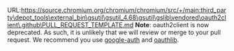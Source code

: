 URL:https://source.chromium.org/chromium/chromium/src/+/main:third_party\depot_tools\external_bin\gsutil\gsutil_4.68\gsutil\gslib\vendored\oauth2client\.github\PULL_REQUEST_TEMPLATE.md
**Note**: oauth2client is now deprecated. As such, it is unlikely that we will
review or merge to your pull request. We recommend you use
[google-auth](https://google-auth.readthedocs.io) and [oauthlib](http://oauthlib.readthedocs.io/).
